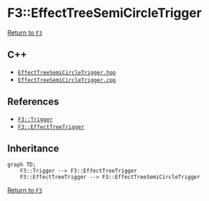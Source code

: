# F3::EffectTreeSemiCircleTrigger

[Return to `F3`](/docs/F3.md)

## C++

- [`EffectTreeSemiCircleTrigger.hpp`](/c++/include/EffectTreeSemiCircleTrigger.hpp)
- [`EffectTreeSemiCircleTrigger.cpp`](/c++/source/EffectTreeSemiCircleTrigger.cpp)

## References

- [`F3::Trigger`](/docs/F3/Trigger.md)
- [`F3::EffectTreeTrigger`](/docs/F3/EffectTreeTrigger.md)

## Inheritance

```mermaid
graph TD;
    F3::Trigger --> F3::EffectTreeTrigger
    F3::EffectTreeTrigger --> F3::EffectTreeSemiCircleTrigger
```

[Return to `F3`](/docs/F3.md)